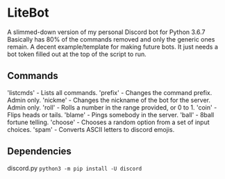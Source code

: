 # LiteBot
A slimmed-down version of my personal Discord bot for Python 3.6.7
Basically has 80% of the commands removed and only the generic ones remain.
A decent example/template for making future bots. It just needs a bot token filled out at the top of the script to run.

## Commands
'listcmds' - Lists all commands.
'prefix' - Changes the command prefix. Admin only.
'nickme' - Changes the nickname of the bot for the server. Admin only.
'roll' - Rolls a number in the range provided, or 0 to 1.
'coin' - Flips heads or tails.
'blame' - Pings somebody in the server.
'ball' - 8ball fortune telling.
'choose' - Chooses a random option from a set of input choices.
'spam' - Converts ASCII letters to discord emojis.

## Dependencies
discord.py
`python3 -m pip install -U discord`